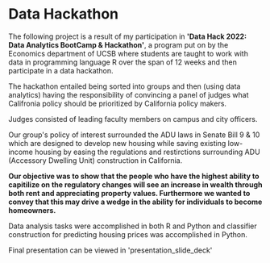 # Data Hackathon

The following project is a result of my participation in __'Data Hack 2022: Data
Analytics BootCamp & Hackathon'__, a program put on by the Economics department of UCSB where students are taught to work with data in programming language R over the span of 12 weeks and then participate in a data hackathon. 

The hackathon entailed being sorted into groups and then (using data analytics) having the responsibility of convincing a panel of judges what Califronia policy should be prioritized by California policy makers. 

Judges consisted of leading faculty members on campus and city officers. 

Our group's policy of interest surrounded the ADU laws in Senate Bill 9 & 10 which are designed to develop new housing while saving existing low-income housing by easing the regulations and restirctions surrounding ADU (Accessory Dwelling Unit) construction in California. 

__Our objective was to show that the people who have the highest ability to capitilize on the regulatory changes will see an increase in wealth through both rent and appreciating property values. Furthermore we wanted to convey that this may drive a wedge in the ability for individuals to become homeowners.__

Data analysis tasks were accomplished in both R and Python and classifier construction for predicting housing prices was accomplished in Python. 

Final presentation can be viewed in 'presentation_slide_deck'





